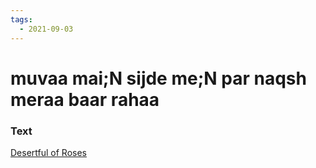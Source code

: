 ```yaml
---
tags:
  - 2021-09-03
---
```

# muvaa mai;N sijde me;N par naqsh meraa baar rahaa

### Text
[Desertful of Roses](http://www.columbia.edu/itc/mealac/pritchett/00garden/00c/0064/index_0064.html)


